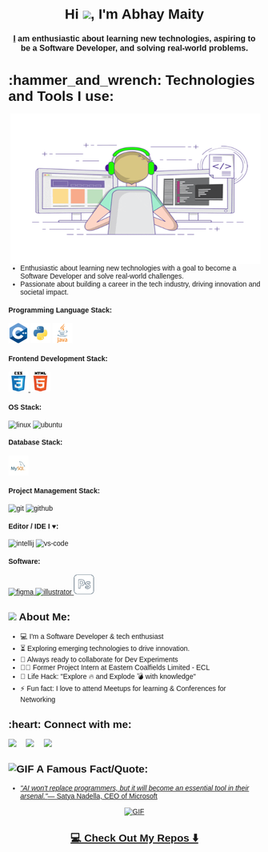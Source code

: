 <!-- Header Section -->
<h1 align="center"><font face="Arial">Hi <img src="https://github.com/TheDudeThatCode/TheDudeThatCode/blob/master/Assets/Hi.gif" width="35" />, I'm Abhay Maity </h1>
<h3 align="center"><font face="Arial"><a href="https://www.linkedin.com/in/abhaymaity/" target="_blank" rel="noreferrer">I</a>  am enthusiastic about learning new technologies, aspiring to be a Software Developer, and solving real-world problems. </font></h3>

<!-- Schedule a 1-on-1 Call Section -->


<!-- GIF -->


<!-- Languages and Tools Section -->
<h1 align="left">:hammer_and_wrench: Technologies and Tools I use:</h1>


<img align="right" height="300" width="500" src="https://raw.githubusercontent.com/mikonoid/mikonoid/main/images/gifs/coder3.gif" />

- Enthusiastic about learning new technologies with a goal to become a Software Developer and solve real-world challenges.
- Passionate about building a career in the tech industry, driving innovation and societal impact.



#### Programming Language Stack:
<p align="left"><img src="https://raw.githubusercontent.com/devicons/devicon/master/icons/cplusplus/cplusplus-original.svg" alt="cplusplus" width="40" height="40"/>  <img src="https://raw.githubusercontent.com/github/explore/80688e429a7d4ef2fca1e82350fe8e3517d3494d/topics/python/python.png" alt="python" title="python" width="40" height="40"/>  <img src="https://raw.githubusercontent.com/github/explore/80688e429a7d4ef2fca1e82350fe8e3517d3494d/topics/java/java.png" alt="java" title="java8" width="40" height="40"/>   </p>

#### Frontend Development Stack:

<p align="left"> <a href="https://www.w3schools.com/css/" target="_blank" rel="noreferrer"> <img src="https://raw.githubusercontent.com/devicons/devicon/master/icons/css3/css3-original-wordmark.svg" alt="css3" width="40" height="40"/> </a> <a href="https://www.w3.org/html/" target="_blank" rel="noreferrer"> <img src="https://raw.githubusercontent.com/devicons/devicon/master/icons/html5/html5-original-wordmark.svg" alt="html5" width="40" height="40"/> </a> </p>


#### OS Stack:
<p align="left"><img src="https://brandlogos.net/wp-content/uploads/2020/03/Linux-logo.png" alt="linux" title="linux" width="40" height="40"/>  <img src="https://www.vectorlogo.zone/logos/ubuntu/ubuntu-icon.svg" alt="ubuntu" title="ubuntu" width="40" height="40"/>   </p>

#### Database Stack:
<p align="left"><img src="https://raw.githubusercontent.com/github/explore/80688e429a7d4ef2fca1e82350fe8e3517d3494d/topics/mysql/mysql.png" alt="mysql" title="mysql" width="40" height="40"/>  </p>





#### Project Management Stack:
<p align="left"><img src="https://www.vectorlogo.zone/logos/git-scm/git-scm-icon.svg" alt="git" title="git" width="40" height="40"/>  <img src="https://www.vectorlogo.zone/logos/github/github-icon.svg" alt="github" title="github" width="40" height="40"/> </p>

#### Editor / IDE I ♥:
<p align="left"> <img src="https://cdn.worldvectorlogo.com/logos/intellij-idea-1.svg" alt="intellij" title="intellij" width="40" height="40"/> <img src="https://www.vectorlogo.zone/logos/visualstudio_code/visualstudio_code-icon.svg" alt="vs-code" title="vs-code" width="40" height="40"/> </p>

#### Software:

<p align="left"> <a href="https://www.figma.com/" target="_blank" rel="noreferrer"> <img src="https://www.vectorlogo.zone/logos/figma/figma-icon.svg" alt="figma" width="40" height="40"/> </a> <a href="https://www.adobe.com/in/products/illustrator.html" target="_blank" rel="noreferrer"> <img src="https://www.vectorlogo.zone/logos/adobe_illustrator/adobe_illustrator-icon.svg" alt="illustrator" width="40" height="40"/> </a> <a href="https://www.photoshop.com/en" target="_blank" rel="noreferrer"> <img src="https://raw.githubusercontent.com/devicons/devicon/master/icons/photoshop/photoshop-line.svg" alt="photoshop" width="40" height="40"/> </a> </p>


<!-- About Me Section -->
<h2 align="left"><img src="https://github.com/TheDudeThatCode/TheDudeThatCode/blob/master/Assets/Developer.gif" width="45" /> About Me:</h2>

- :computer: I'm a Software Developer & tech enthusiast
- :hourglass_flowing_sand: Exploring emerging technologies to drive innovation.
- :rocket: Always ready to collaborate for Dev Experiments
- :man_technologist: Former Project  Intern at Eastern Coalfields Limited - ECL
- :dart: Life Hack: "Explore :fire: and Explode :bomb: with knowledge"
- :zap: Fun fact: I love to attend Meetups for learning & Conferences for Networking<br>
<p align="left">
</p>

<h2 align="left">:heart: Connect with me:</h2>

<p align="left">
  <a target="_blank"href="https://www.linkedin.com/in/abhaymaity/"><img src="https://img.shields.io/badge/linkedin-%230077B5.svg?&style=for-the-badge&logo=linkedin&logoColor=white" /></a>&nbsp;&nbsp;&nbsp;&nbsp;
  <a target="_blank"href="https://twitter.com/AbhayMaity5"><img src="https://img.shields.io/badge/twitter-%231DA1F2.svg?&style=for-the-badge&logo=twitter&logoColor=white" /></a>&nbsp;&nbsp;&nbsp;&nbsp;
  <a href="mailto:maityabhay7890@gmail.com?subject=Hello%20Ileri,%20From%20Github"><img src="https://img.shields.io/badge/gmail-%23D14836.svg?&style=for-the-badge&logo=gmail&logoColor=white" /></a>&nbsp;&nbsp;&nbsp;&nbsp;
</p>



<h2 align="left"><img alt="GIF" src="https://github.com/TheDudeThatCode/TheDudeThatCode/blob/master/Assets/hmm.gif" width="20" /> A Famous Fact/Quote:
<a href="https://github.com/marketplace/actions/quote-readme">  </h2>  

- *"AI won't replace programmers, but it will become an essential tool in their arsenal."*— Satya Nadella, CEO of Microsoft  
<p align="left">
</p>

<p align="center"><img align="center" alt="GIF" src="https://media.giphy.com/media/RK5KD6UcUpAt92zZvt/giphy.gif" /></p>

<h2  align="center">💻 Check Out My Repos ⬇️ </h2>

